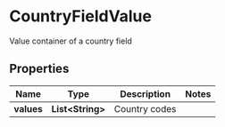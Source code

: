

# CountryFieldValue

Value container of a country field
## Properties

Name | Type | Description | Notes
------------ | ------------- | ------------- | -------------
**values** | **List&lt;String&gt;** | Country codes | 



